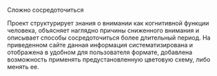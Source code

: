 Сложно сосредоточиться

Проект структурирует знания о внимании как когнитивной функции человека, объясняет наглядно причины сниженного внимания и описывает способы сосредоточиться более длительный период. На приведенном сайте данная информация систематизирована и отображена в удобном для пользователя формате, добавлена возможность применять предустановленную цветовую схему, либо менять ее. 
